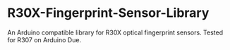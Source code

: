 # R30X-Fingerprint-Sensor-Library
An Arduino compatible library for R30X optical fingerprint sensors. Tested for R307 on Arduino Due.
